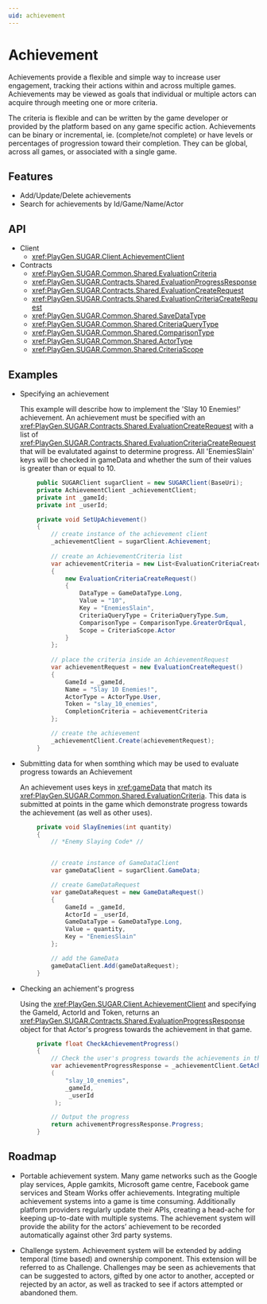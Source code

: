 ```yaml
---
uid: achievement
---
```


# Achievement
Achievements provide a flexible and simple way to increase user engagement, tracking their actions within and across multiple games. Achievements may be viewed as goals that individual or multiple actors can acquire through meeting one or more criteria. 

The criteria is flexible and can be written by the game developer or provided by the platform based on any game specific action. Achievements can be binary or incremental, ie. (complete/not complete) or have levels or percentages of progression toward their completion. They can be global, across all games, or associated with a single game. 

## Features
* Add/Update/Delete achievements
* Search for achievements by Id/Game/Name/Actor

## API
* Client
    * <xref:PlayGen.SUGAR.Client.AchievementClient>
* Contracts
    * <xref:PlayGen.SUGAR.Common.Shared.EvaluationCriteria>
    * <xref:PlayGen.SUGAR.Contracts.Shared.EvaluationProgressResponse>
    * <xref:PlayGen.SUGAR.Contracts.Shared.EvaluationCreateRequest>
    * <xref:PlayGen.SUGAR.Contracts.Shared.EvaluationCriteriaCreateRequest>
    * <xref:PlayGen.SUGAR.Common.Shared.SaveDataType>
    * <xref:PlayGen.SUGAR.Common.Shared.CriteriaQueryType>
    * <xref:PlayGen.SUGAR.Common.Shared.ComparisonType>
    * <xref:PlayGen.SUGAR.Common.Shared.ActorType>
    * <xref:PlayGen.SUGAR.Common.Shared.CriteriaScope>

## Examples
* Specifying an achievement

	This example will describe how to implement the 'Slay 10 Enemies!' achievement. An achievement must be specified with an <xref:PlayGen.SUGAR.Contracts.Shared.EvaluationCreateRequest> with a list of <xref:PlayGen.SUGAR.Contracts.Shared.EvaluationCriteriaCreateRequest> that will be evalutated against to determine progress.
	All 'EnemiesSlain' keys will be checked in gameData and whether the sum of their values is greater than or equal to 10.

```cs
		public SUGARClient sugarClient = new SUGARClient(BaseUri);
		private AchievementClient _achievementClient;
		private int _gameId;
		private int _userId;

		private void SetUpAchievement()
		{
			// create instance of the achievement client
			_achievementClient = sugarClient.Achievement;
			
			// create an AchievementCriteria list
			var achievementCriteria = new List<EvaluationCriteriaCreateRequest>()
			{
				new EvaluationCriteriaCreateRequest()
				{
					DataType = GameDataType.Long,
					Value = "10",
					Key = "EnemiesSlain",
					CriteriaQueryType = CriteriaQueryType.Sum,
					ComparisonType = ComparisonType.GreaterOrEqual,
					Scope = CriteriaScope.Actor
				}
			};
			
			// place the criteria inside an AchievementRequest
			var achievementRequest = new EvaluationCreateRequest()
			{
				GameId = _gameId,
				Name = "Slay 10 Enemies!",
				ActorType = ActorType.User,
				Token = "slay_10_enemies",
				CompletionCriteria = achievementCriteria
			};

			// create the achievement
			_achievementClient.Create(achievementRequest);
		}
```

* Submitting data for when somthing which may be used to evaluate progress towards an Achievement  
	
	An achievement uses keys in <xref:gameData> that match its <xref:PlayGen.SUGAR.Common.Shared.EvaluationCriteria>. This data is submitted at points in the game which demonstrate progress towards the achievement (as well as other uses).

```cs
		private void SlayEnemies(int quantity)
		{
			// *Enemy Slaying Code* //


			// create instance of GameDataClient
			var gameDataClient = sugarClient.GameData;

			// create GameDataRequest
			var gameDataRequest = new GameDataRequest()
			{
				GameId = _gameId,
				ActorId = _userId,
				GameDataType = GameDataType.Long,
				Value = quantity,
				Key = "EnemiesSlain"
			};

			// add the GameData
			gameDataClient.Add(gameDataRequest);
		}
```

* Checking an achiement's progress

	Using the <xref:PlayGen.SUGAR.Client.AchievementClient> and specifying the GameId, ActorId and Token, returns an <xref:PlayGen.SUGAR.Contracts.Shared.EvaluationProgressResponse> object for that Actor's progress towards the achievement in that game. 

```cs
		private float CheckAchievementProgress()
		{
			// Check the user's progress towards the achievements in the specified game
			var achievementProgressResponse = _achievementClient.GetAchievementProgress
			(
				"slay_10_enemies", 
				_gameId,
				 _userId
			 );

			// Output the progress
			return achivementProgressResponse.Progress;
		}
```

## Roadmap

* Portable achievement system.
Many game networks such as the Google play services, Apple gamkits, Microsoft game centre, Facebook game services and Steam Works offer achievements. Integrating multiple achievement systems into a game is time consuming. Additionally platform providers regularly update their APIs, creating a head-ache for keeping up-to-date with multiple systems. The achievement system will provide the ability for the actors’ achievement to be recorded automatically against other 3rd party systems.   

* Challenge system.
Achievement system will be extended by adding temporal (time based) and ownership component. This extension will be referred to as Challenge.  Challenges may be seen as achievements that can be suggested to actors, gifted by one actor to another, accepted or  rejected by an actor, as well as tracked to see if actors attempted or abandoned them. 

